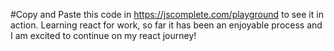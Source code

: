 #Copy and Paste this code in https://jscomplete.com/playground to see it in action. Learning react for work, so far it has been an enjoyable process and I am excited to continue on my react journey!

